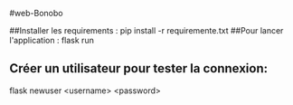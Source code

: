 #web-Bonobo

##Installer les requirements : 
pip install -r requiremente.txt
##Pour lancer l'application : 
flask run

## Créer un utilisateur pour tester la connexion:
flask newuser <username\> <password\>

